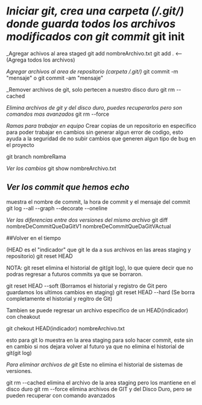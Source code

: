 _Iniciar git, crea una carpeta (/.git/) donde guarda todos los archivos modificados con git commit_
git init
================================

_Agregar achivos al area staged
git add nombreArchivo.txt
git add . <-- (Agrega todos los archivos)

_Agregar archivos al area de repositorio (carpeta /.git/)_
git commit -m "mensaje"
o
git commit -am "mensaje"

_Remover archivos de git, solo pertecen a nuestro disco duro
git rm  --cached

_Elimina archivos de git y del disco duro, puedes recuperarlos pero son comandos mas avanzados_
git rm --force

_Ramas para trabajar en equipo_
Crear copias de un repositorio en especifico para poder trabajar en cambios sin generar algun error de codigo, esto ayuda a la seguridad de no subir cambios que generen algun tipo de bug en el proyecto

git branch nombreRama

_Ver los cambios_
git show nombreArchivo.txt

_Ver los commit que hemos echo_
-------------------------------
muestra el nombre de commit, la hora de commit y el mensaje del commit
git log --all --graph --decorate --oneline

_Ver las diferencias entre dos versiones del mismo archivo_
git diff nombreDeCommitQueDaGitV1 nombreDeCommitQueDaGitVActual

##Volver en el tiempo

(HEAD es el "indicador" que git le da a sus archivos en las areas staging y repositorio)
git reset HEAD 

NOTA: git reset elimina el historial de git(git log), lo que quiere decir que no podras regresar a futuros commits ya que se borraron.

git reset HEAD --soft (Borramos el historial y registro de Git pero guardamos los ultimos cambios en staging)
git reset HEAD --hard (Se borra completamente el historial y regitro de Git)

Tambien se puede regresar un archivo especifico de un HEAD(indicador) con cheakout

git chekout HEAD(indicador) nombreArchivo.txt

esto para git lo muestra en la area staging para solo hacer commit, este sin en cambio si nos dejara volver al futuro ya que no elimina el historial de git(git log)

_Para eliminar archivos de git_
Este no elimina el historial de sistemas de versiones.

git rm --cached elimina el archivo de la area staging pero los mantiene en el disco duro
git rm --force elimina archivos de GIT y del Disco Duro, pero se pueden recuperar con comando avanzados
